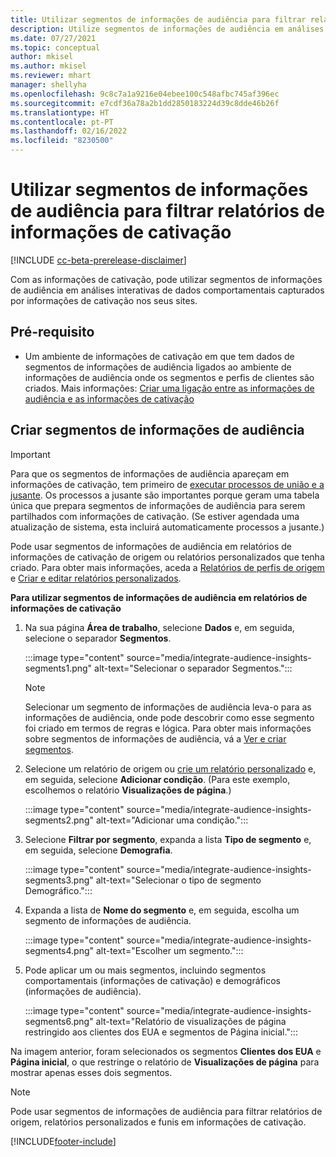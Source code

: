 ```yaml
---
title: Utilizar segmentos de informações de audiência para filtrar relatórios de informações de cativação
description: Utilize segmentos de informações de audiência em análises interativas de dados comportamentais capturados por informações de cativação no site de um cliente.
ms.date: 07/27/2021
ms.topic: conceptual
author: mkisel
ms.author: mkisel
ms.reviewer: mhart
manager: shellyha
ms.openlocfilehash: 9c8c7a1a9216e04ebee100c548afbc745af396ec
ms.sourcegitcommit: e7cdf36a78a2b1dd2850183224d39c8dde46b26f
ms.translationtype: HT
ms.contentlocale: pt-PT
ms.lasthandoff: 02/16/2022
ms.locfileid: "8230500"
---
```

# <a name="use-audience-insights-segments-to-filter-engagement-insights-reports"></a>Utilizar segmentos de informações de audiência para filtrar relatórios de informações de cativação

[!INCLUDE [cc-beta-prerelease-disclaimer](includes/cc-beta-prerelease-disclaimer.md)]

Com as informações de cativação, pode utilizar segmentos de informações de audiência em análises interativas de dados comportamentais capturados por informações de cativação nos seus sites.

## <a name="prerequisite"></a>Pré-requisito

- Um ambiente de informações de cativação em que tem dados de segmentos de informações de audiência ligados ao ambiente de informações de audiência onde os segmentos e perfis de clientes são criados. Mais informações: [Criar uma ligação entre as informações de audiência e as informações de cativação](integrate-audience-insights-engagement-insights.md)

## <a name="create-audience-insights-segments"></a>Criar segmentos de informações de audiência 

> [!IMPORTANT]
> Para que os segmentos de informações de audiência apareçam em informações de cativação, tem primeiro de [executar processos de união e a jusante](../audience-insights/merge-entities.md). Os processos a jusante são importantes porque geram uma tabela única que prepara segmentos de informações de audiência para serem partilhados com informações de cativação. (Se estiver agendada uma atualização de sistema, esta incluirá automaticamente processos a jusante.)

Pode usar segmentos de informações de audiência em relatórios de informações de cativação de origem ou relatórios personalizados que tenha criado. Para obter mais informações, aceda a [Relatórios de perfis de origem](profile-reports.md) e [Criar e editar relatórios personalizados](custom-reports.md).

**Para utilizar segmentos de informações de audiência em relatórios de informações de cativação**

1. Na sua página **Área de trabalho**, selecione **Dados** e, em seguida, selecione o separador **Segmentos**.

    :::image type="content" source="media/integrate-audience-insights-segments1.png" alt-text="Selecionar o separador Segmentos.":::

   >[!NOTE]
   > Selecionar um segmento de informações de audiência leva-o para as informações de audiência, onde pode descobrir como esse segmento foi criado em termos de regras e lógica. Para obter mais informações sobre segmentos de informações de audiência, vá a [Ver e criar segmentos](../audience-insights/segments.md).

2. Selecione um relatório de origem ou [crie um relatório personalizado](custom-reports.md) e, em seguida, selecione **Adicionar condição**. (Para este exemplo, escolhemos o relatório **Visualizações de página**.)

    :::image type="content" source="media/integrate-audience-insights-segments2.png" alt-text="Adicionar uma condição.":::

3. Selecione **Filtrar por segmento**, expanda a lista **Tipo de segmento** e, em seguida, selecione **Demografia**.

    :::image type="content" source="media/integrate-audience-insights-segments3.png" alt-text="Selecionar o tipo de segmento Demográfico.":::

4. Expanda a lista de **Nome do segmento** e, em seguida, escolha um segmento de informações de audiência.

    :::image type="content" source="media/integrate-audience-insights-segments4.png" alt-text="Escolher um segmento.":::

5. Pode aplicar um ou mais segmentos, incluindo segmentos comportamentais (informações de cativação) e demográficos (informações de audiência). 

    :::image type="content" source="media/integrate-audience-insights-segments6.png" alt-text="Relatório de visualizações de página restringido aos clientes dos EUA e segmentos de Página inicial.":::

Na imagem anterior, foram selecionados os segmentos **Clientes dos EUA** e **Página inicial**, o que restringe o relatório de **Visualizações de página** para mostrar apenas esses dois segmentos. 


>[!NOTE]
> Pode usar segmentos de informações de audiência para filtrar relatórios de origem, relatórios personalizados e funis em informações de cativação. 


[!INCLUDE[footer-include](../includes/footer-banner.md)]